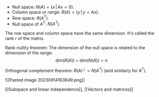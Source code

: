 - Null space: $N(A) = \{x \,|\, Ax = 0\}$.
- Column space or range: $R(A) = \{y \,|\, y = Ax\}$.
- Row space: $R(A^T)$.
- Null space of $A^T$: $N(A^T)$.

The row space and column space have the same dimension. It's called the rank $r$ of the matrix.

Rank-nullity theorem: The dimension of the null space is related to the dimension of the range:
$$
\text{dim}(R(A)) + \text{dim}(N(A)) = n
$$

Orthogonal complement theorem: $R(A)^\perp = N(A^T)$ (and similarly for $A^T$).

![[Pasted image 20230914163649.png]]

[[Subspace and linear independence]], [[Vectors and matrices]]